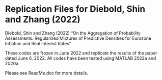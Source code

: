 # Replication Files for Diebold, Shin and Zhang (2022) 

Diebold, Shin and Zhang (2022) 
“On the Aggregation of Probability Assessments:
Regularized Mixtures of Predictive Densities for
Eurozone Inflation and Real Interest Rates”

These codes are frozen in June 2022 and replicate the results of the paper dated June 6, 2022. All codes have been tested using MATLAB 2022a and 2020a.

Please see ReadMe.doc for more details.
